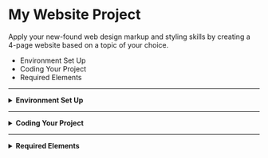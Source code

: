 # My Website Project
Apply your new-found web design markup and styling skills by creating a 4-page website based on a topic of your choice.


- Environment Set Up
- Coding Your Project
- Required Elements

---


<details>
<summary><strong>Environment Set Up</strong></summary>

Getting your project up and running in VS Code.
1. Clone this project: `git clone`.
2. Open the project in VS Code (double click on `About-Me-HTML-Part-1.code-workspace`)
3. Open the terminal (View > New Terminal).
4. Install the Python extension: ***Python extension for Visual Studio Code***
5. In the terminal, type `poetry shell`.
    - You should see a line saying something like `Spawning shell within C:\Users\my_username\AppData\Local\pypoetry\Cache\virtualenvs\simple-html-page-IMtvp_MA-py3.9`
6. Note the name of your virtual environment file, which will look something like `simple-html-page-IMtvp_MA-py3.9`
7. Open the Command Palette 
    - in the menu it's: View > Command Palette
    - you could also type `Ctrl + Shift + P`
8. Type Python: Select Interpreter
    - if you see the virtual environment file, click it.
    - if you don't see it, click `Select at Workspace level`
9. Select the virtual environment file from above (it should show the word Poetry in blue on the right)
    - if you don't see it, close VS Code and re-open it and repeat steps 8 and 9.
10. Type `poetry update` and wait for everything to install.
11. In the terminal, once everything is done installing, type `pytest`
12. If that doesn't work, click the Testing icon (looks like a beaker), then click the blue `Configure Python Tests` button, then select `pytest pytest framework` and choose the `tests` folder
13. If that still doesn't work, ask your teacher to help you out.
14. Follow the steps in [Coding Your Project](#coding-your-project).
15. At key stopping points (usually once you test something in the browser and you like it), it's time to commit and push your changes like so...
    * `git add *`
    * `git commit -m "fixing/editing/adding ______"`
    * `git push origin main`
16. If you want to see if you are doing it right, check your code by typing `pytest`.
17. Once you think you're done, save your changes, make one last commit and push, and turn in your assignment by clicking the "Mark as Done" button.

</details>

---

<details>
<summary><strong>Coding Your Project</strong></summary>

Once the environment is set up, and you're ready to code...

1. Create a file named `index.html` in the `project` folder.
2. Follow teacher instructions on creating your web page.
3. Be sure to name your file in the title tag.
4. Be sure to include all required tags for any web page (see the [list of required elements](#required-elements) to make sure you meet minimum requirements).
5. Create the following layout elements for your page:
    * A `<header>` at the top with your title (`<h1>` and a tagline `<p>` inside.)
    * A `<nav>` element with an unordered list of links to each page including the home page as well as the other pages (at least 3 other pages).
        - That means a minimum of 4 `<li>` elements each with at least 1 `<a>` element that uses a relative link to each page
        - IMPORTANT: every page in your site needs to include the nav AND ***every nav must include the same links in the same order (even when they are linking to the same page they are on).***
    * Either a `<section>` or an `<article>` for the main content of each page.
    * A `<footer>` element at the bottom to put any credits (to yourself as well as any sources for images or text)
6. Inside the `<section>`, you will need the following tags:
    * At least 2 `<h2>` elements.
    * At least 4 `<p>` elements.
    * At least 2 `<figure>` elements for images with 1 `<img>` and a `<figcaption>` with a description or title for the image.
    * No matter what styles you provide...
        - ***everything must be readable***
        - ***no text should be touching a border or edge of the screen***
8. For more specific information on how to pass test, please refer to the README file in the project folder.

*NOTE: as you are codign your page, be sure to check your page for errors using the [W3C File Upload Validator](https://validator.w3.org/#validate_by_upload)*

</details>

---

<details>
<summary><strong>Required Elements</strong></summary>

* Standard HTML Tags - there should be one for each page (no more no less)
    - `DOCTYPE`
    - `html`
    - `head`
    - `title`
* Other required tags (see minimum #)
    - `h1` -> one per page (in the header)
    - `header` -> one per page
    - `nav`  -> one (could be in the header or by itself)
    - `ul` -> at least one per page (inside the nav)
    - `li` -> at least 4 per page (inside the ul that's in the nav)
    - `a` -> at least 4 per page (inside each li inside the ul that's in the nav)
    - `section` OR `article` -> at least 1 per page
    - `h2` -> two (in the section or article)
    - `p`  -> at least 5 per page (in the section or article and at least 1 in the footer)
    - `footer` -> at least 1 per page

### Validity Requirements
* No HTML errors are allowed

### CSS Requirements
* Do NOT use style attributes in your HTML - only use a style tag in the head or an external stylesheet.
* Colors:
    - ALL COLORS must meet [WebAIM color contrast](https://webaim.org/resources/contrastchecker/) goals at the following levels:
        * Headings must at least meet ***"WCAG AA"*** rating
        * Body text (table content and links included) must meet ***"WCAG AAA"*** rating
    - Apply a **background color** to the page (through the body or html)
    - Apply a **color** to the text (through the body or html)
    - Apply a **color** to hyperlinks (to both the link and visited - hover is optional)
    - Apply a **background color AND color** to the `figure`
    - Apply a **styled border** around the `figure`
    - Add **padding** to all layout elements (`header`, `nav`, `article` or `section`, `footer`).

NOTE: to check for errors, be sure to upload your HTML file to the [W3C File Upload Validator](https://validator.w3.org/#validate_by_upload)

</details>